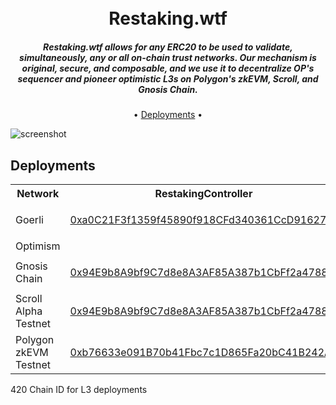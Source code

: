 
<h1 align="center">
  <br>
  Restaking.wtf
  <br>
</h1>

  <h5 align="center">Restaking.wtf allows for any ERC20 to be used to validate, simultaneously, any or all on-chain trust networks. Our mechanism is original, secure, and composable, and we use it to decentralize OP's sequencer and pioneer optimistic L3s on Polygon's zkEVM, Scroll, and Gnosis Chain.</h5>

<p align="center">
  • <a href="#deployments">Deployments</a> •
</p>

![screenshot](https://storage.googleapis.com/ethglobal-api-production/projects%2Fz4ysh%2Fimages%2FScreenshot%202023-03-26%20at%2012.48.12%20PM.png)

## Deployments
<table>
<tr>
<th>Network</th>
<th>RestakingController</th>
<th>Mock Token</th>
<th>Optimistic Oracle (Module)</th>
<th>Optimitic L2 (Module)</th>
<th>Layer 3 (Module)</th>
<th>L3 Output Oracle</th>
<th>L3 Optimistic Bridge</th>
</tr>

<tr>
<td>Goerli</td>

<td>

[0xa0C21F3f1359f45890f918CFd340361CcD91627B](https://goerli.etherscan.io/address/0xa0C21F3f1359f45890f918CFd340361CcD91627B)

</td>

<td>

[0x10df47DcA8bE46db56d984c5a3b854Aa7bEABD48](https://goerli.etherscan.io/address/0x10df47DcA8bE46db56d984c5a3b854Aa7bEABD48)

</td>

<td>

[0x388100D3A873A2c2EffCD658fB979357Bc91A8E3](https://goerli.etherscan.io/address/0x388100D3A873A2c2EffCD658fB979357Bc91A8E3)

</td>

<td>N/A</td>

<td>N/A</td>

<td>N/A</td>

<td>N/A</td>
</tr>

<tr><td>Optimism</td><td>

[](https://optimistic.etherscan.io/address/)

</td><td
0x933Aa03B9317131b37d875A1D37efc755186E46e
</td><td>
0xB8Fc214C91fecc78c4C929782DA99A90D8b5671b</td>

<td>0xf373A69Abe261fD1CD7BF9189b9753cE8689bc28
</td></tr>

<tr>
<td>Gnosis Chain</td>

<td>

[0x94E9b8A9bf9C7d8e8A3AF85A387b1CbFf2a47884](https://gnosisscan.io/address/0x94e9b8a9bf9c7d8e8a3af85a387b1cbff2a47884)

</td>

<td>

[0xb76633e091B70b41Fbc7c1D865Fa20bC41B242A3](https://gnosisscan.io/address/0xb76633e091B70b41Fbc7c1D865Fa20bC41B242A3)

</td>

<td>

[0x7553ED9b18B2134b2e5FD33700FfDe67156329E5](https://gnosisscan.io/address/0x7553ED9b18B2134b2e5FD33700FfDe67156329E5)

</td>

<td>

[0x9c9b5bF299b4159C4A95Fa550fCd5a1badb9fa9D](https://gnosisscan.io/address/0x9c9b5bF299b4159C4A95Fa550fCd5a1badb9fa9D)

</td>

<td>

[0x99F839F60D9D88eAb969b0AB3E4941604810dA0b](https://gnosisscan.io/address/0x99F839F60D9D88eAb969b0AB3E4941604810dA0b)

</td>

<td>N/A</td>

<td>N/A</td>
</tr>

<tr><td>Scroll Alpha Testnet</td>

<td>

[0x94E9b8A9bf9C7d8e8A3AF85A387b1CbFf2a47884](https://blockscout.scroll.io/address/0x94E9b8A9bf9C7d8e8A3AF85A387b1CbFf2a47884)

</td>

<td>

[0xb76633e091B70b41Fbc7c1D865Fa20bC41B242A3](https://blockscout.scroll.io/address/0xb76633e091B70b41Fbc7c1D865Fa20bC41B242A3)

</td>

<td>

[0x7553ED9b18B2134b2e5FD33700FfDe67156329E5](https://blockscout.scroll.io/address/0x7553ED9b18B2134b2e5FD33700FfDe67156329E5)

</td>

<td>

[0x9c9b5bF299b4159C4A95Fa550fCd5a1badb9fa9D](https://blockscout.scroll.io/address/0x9c9b5bF299b4159C4A95Fa550fCd5a1badb9fa9D)

</td>

<td>

[0x99F839F60D9D88eAb969b0AB3E4941604810dA0b](https://blockscout.scroll.io/address/0x99F839F60D9D88eAb969b0AB3E4941604810dA0b)

</td>

<td>
0xB8Fc214C91fecc78c4C929782DA99A90D8b5671b
</td>

<td>
0xf373A69Abe261fD1CD7BF9189b9753cE8689bc28
</td>

</tr>

<tr><td>Polygon zkEVM Testnet</td><td>

[0xb76633e091B70b41Fbc7c1D865Fa20bC41B242A3](https://explorer.public.zkevm-test.net/address/0xb76633e091B70b41Fbc7c1D865Fa20bC41B242A3)

</td><td
0x933Aa03B9317131b37d875A1D37efc755186E46e
</td><td>
0xB8Fc214C91fecc78c4C929782DA99A90D8b5671b</td>

<td>0xf373A69Abe261fD1CD7BF9189b9753cE8689bc28
</td></tr>

</table>
420 Chain ID for L3 deployments
